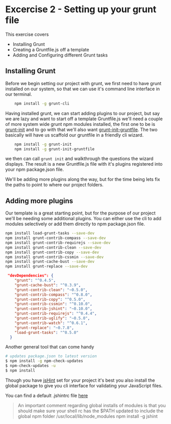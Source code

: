 Excercise 2 - Setting up your grunt file
=========

This exercise covers

  - Installing Grunt 
  - Creating a Gruntfile.js off a template
  - Adding and Configuring different Grunt tasks

Installing Grunt
----
Before we begin setting our project with grunt, we first need to have grunt installed on our system, so that we can use it's command line interface in our terminal. 
````sh
    npm install -g grunt-cli
````
Having installed grunt, we can start adding plugins to our project, but say we are lazy and want to start off a template Gruntfile.js we'll need a couple of more system wide grunt npm modules installed, the first one to be is [grunt-init] and to go with that we'll also want [grunt-init-gruntfile]. The two basically will have us scaffold our gruntfile in a friendly cli wizard.
````sh
    npm install -g grunt-init
    npm install -g grunt-init-gruntfile
````
we then can call ``grunt init`` and walkthrough the questions the wizard displays. The result is a new Gruntfile.js file with it's plugins registered into your npm package.json file.

We'll be adding more plugins along the way, but for the time being lets fix the paths to point to where our project folders.


Adding more plugins
----
Our template is a great starting point, but for the purpose of our project we'll be needing some additional plugins.
You can either use the cli to add modules selectively or add them directly to npm package.json file.

```sh
npm install load-grunt-tasks --save-dev 
npm install grunt-contrib-compass --save-dev
npm install grunt-contrib-requirejs --save-dev
npm install grunt-contrib-clean --save-dev
npm install grunt-contrib-copy --save-dev
npm install grunt-contrib-cssmin --save-dev
npm install grunt-cache-bust --save-dev
npm install grunt-replace --save-dev
```

```json
 "devDependencies": {
    "grunt": "^0.4.5",
    "grunt-cache-bust": "^0.3.9",
    "grunt-contrib-clean": "~0.5.0",
    "grunt-contrib-compass": "^0.8.0",
    "grunt-contrib-copy": "^0.5.0",
    "grunt-contrib-cssmin": "^0.10.0",
    "grunt-contrib-jshint": "~0.10.0",
    "grunt-contrib-requirejs": "^0.4.4",
    "grunt-contrib-uglify": "~0.5.0",
    "grunt-contrib-watch": "^0.6.1",
    "grunt-replace": "~0.7.8",
    "load-grunt-tasks": "^0.5.0"
  }
```

Another general tool that can come handy
````sh
# updates package.json to latest version
$ npm install -g npm-check-updates
$ npm-check-updates -u
$ npm install 
````
Though you have [jsHint] set for your project it's best you also install the global package to give you cli interface for validating your JavaScript files.

You can find a default .jshintrc file [here]
> An important comment regarding global installs of modules
> is that you should make sure your shell rc has the $PATH updated to include the global npm folder /usr/local/lib/node_modules
> npm install -g jshint


[grunt-init]:http://gruntjs.com/project-scaffolding
[grunt-init-gruntfile]:https://github.com/gruntjs/grunt-init-gruntfile
[jsHint]:http://www.jshint.com/docs/
[here]:https://github.com/jshint/jshint/blob/master/examples/.jshintrc

